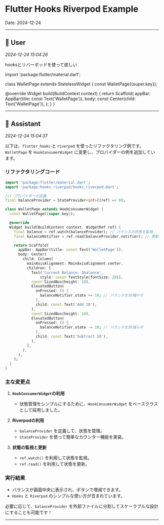 # Flutter Hooks Riverpod Example

Date: 2024-12-24

---

## 👤 User
*2024-12-24 15:04:26*

hooksとリバーポッドを使って欲しい

import 'package:flutter/material.dart';

class WalletPage extends StatelessWidget {
  const WalletPage({super.key});

  @override
  Widget build(BuildContext context) {
    return Scaffold(
      appBar: AppBar(title: const Text('WalletPage')),
      body: const Center(child: Text('WalletPage')),
    );
  }
}

---

## 🤖 Assistant
*2024-12-24 15:04:37*

以下は、`flutter_hooks` と `riverpod` を使ったリファクタリング例です。`WalletPage` を `HookConsumerWidget` に変更し、プロバイダーの例を追加しています。

### リファクタリングコード

```dart
import 'package:flutter/material.dart';
import 'package:hooks_riverpod/hooks_riverpod.dart';

/// プロバイダーの定義
final balanceProvider = StateProvider<int>((ref) => 0);

class WalletPage extends HookConsumerWidget {
  const WalletPage({super.key});

  @override
  Widget build(BuildContext context, WidgetRef ref) {
    final balance = ref.watch(balanceProvider); // バランスの状態を監視
    final balanceNotifier = ref.read(balanceProvider.notifier); // 更新用

    return Scaffold(
      appBar: AppBar(title: const Text('WalletPage')),
      body: Center(
        child: Column(
          mainAxisAlignment: MainAxisAlignment.center,
          children: [
            Text('Current Balance: $balance',
                style: const TextStyle(fontSize: 20)),
            const SizedBox(height: 20),
            ElevatedButton(
              onPressed: () {
                balanceNotifier.state += 10; // バランスを10増やす
              },
              child: const Text('Add 10'),
            ),
            const SizedBox(height: 10),
            ElevatedButton(
              onPressed: () {
                balanceNotifier.state -= 10; // バランスを10減らす
              },
              child: const Text('Subtract 10'),
            ),
          ],
        ),
      ),
    );
  }
}
```

### 主な変更点
1. **`HookConsumerWidget`の利用**
   - 状態管理をシンプルにするために、`HookConsumerWidget` をベースクラスとして採用しました。
   
2. **Riverpodの利用**
   - `balanceProvider` を定義して、状態を管理。
   - `StateProvider` を使って簡単なカウンター機能を実装。

3. **状態の監視と更新**
   - `ref.watch()` を利用して状態を監視。
   - `ref.read()` を利用して状態を更新。

### 実行結果
- バランスが画面中央に表示され、ボタンで増減できます。
- `Hooks` と `Riverpod` のシンプルな使い方が含まれています。

必要に応じて、`balanceProvider` を外部ファイルに分割してスケーラブルな設計にすることも可能です！

---
